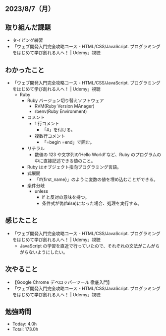 ## 2023/8/7（月）

## 取り組んだ課題

- タイピング練習
- 「ウェブ開発入門完全攻略コース - HTML/CSS/JavaScript. プログラミングをはじめて学び創れる人へ！ | Udemy」視聴

## わかったこと

- 「ウェブ開発入門完全攻略コース - HTML/CSS/JavaScript. プログラミングをはじめて学び創れる人へ！ | Udemy」視聴
  - Ruby
    - Ruby バージョン切り替えソフトウェア
      - RVM(Ruby Version MAnager)
      - rbenv(Ruby Environment)
    - コメント
      - 1 行コメント
        - 「#」を付ける。
      - 複数行コメント
        - 「=begin =end」で囲む。
    - リテラル
      - 数値の 123 や文字列の'Hello World!'など、Ruby のプログラムの中に直接記述できる値のこと。
    - Ruby はオブジェクト指向プログラミング言語。
    - 式展開
      - 「#{first_name}」のように変数の値を埋め込むことができる。
    - 条件分岐
      - unless
        - if と反対の意味を持つ。
        - 条件式が偽(false)になった場合、処理を実行する。

## 感じたこと

- 「ウェブ開発入門完全攻略コース - HTML/CSS/JavaScript. プログラミングをはじめて学び創れる人へ！ | Udemy」視聴
  - JavaScript の学習を直近で行っていたので、それぞれの文法がこんがらがらないようにしたい。

## 次やること

- 【Google Chrome デベロッパーツール 徹底入門】
- 「ウェブ開発入門完全攻略コース - HTML/CSS/JavaScript. プログラミングをはじめて学び創れる人へ！ | Udemy」視聴

## 勉強時間

- Today: 4.0h
- Total: 173.0h
